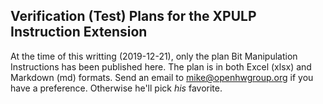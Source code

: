 ## Verification (Test) Plans for the XPULP Instruction Extension
At the time of this writting (2019-12-21), only the plan Bit Manipulation Instructions has been published here.  The plan is in both Excel (xlsx) and Markdown (md) formats.  Send an email to mike@openhwgroup.org if you have a preference.  Otherwise he'll pick _his_ favorite.
